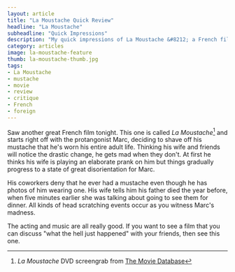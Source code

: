 ```yaml
---
layout: article
title: "La Moustache Quick Review"
headline: "La Moustache"
subheadline: "Quick Impressions"
description: "My quick impressions of La Moustache &#8212; a French film about a dude shaving his mustache."
category: articles
image: la-moustache-feature
thumb: la-moustache-thumb.jpg
tags: 
- La Moustache
- mustache
- movie
- review
- critique
- French
- foreign
---
```

Saw another great French film tonight. This one is called *La Moustache*[^1] and starts right off with the protangonist Marc, deciding to shave off his mustache that he's worn his entire adult life. Thinking his wife and friends will notice the drastic change, he gets mad when they don't. At first he thinks his wife is playing an elaborate prank on him but things gradually progress to a state of great disorientation for Marc.

His coworkers deny that he ever had a mustache even though he has photos of him wearing one. His wife tells him his father died the year before, when five minutes earlier she was talking about going to see them for dinner. All kinds of head scratching events occur as you witness Marc's madness.

The acting and music are all really good. If you want to see a film that you can discuss "what the hell just happened" with your friends, then see this one.

[^1]: *La Moustache* DVD screengrab from [The Movie Database](http://www.themoviedb.org/movie/16998-la-moustache)
